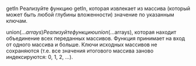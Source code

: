 getIn
Реализуйте функцию getIn, которая извлекает из массива (который может быть любой глубины вложенности) значение по указанным ключам. 

union(...$arrays)
Реализуйте функцию union(...$arrays), которая находит объединение всех переданных массивов. Функция принимает на вход от одного массива и больше. Ключи исходных массивов не сохраняются (т.е. все значения итогового массива заново индексируются: 0, 1, 2, ...).
